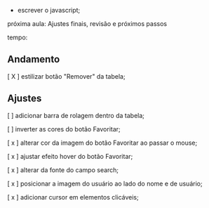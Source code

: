 * escrever o javascript;

próxima aula: Ajustes finais, revisão e próximos passos

tempo: 



## Andamento

[ X ] estilizar botão "Remover" da tabela;

## Ajustes

[  ] adicionar barra de rolagem dentro da tabela;

[  ] inverter as cores do botão Favoritar;

[ x ] alterar cor da imagem do botão Favoritar ao passar o mouse;

[ x ] ajustar efeito hover do botão Favoritar;

[ x ] alterar  da fonte do campo search;

[ x ] posicionar a imagem do usuário ao lado do nome e de usuário;

[ x ] adicionar cursor em elementos clicáveis;
